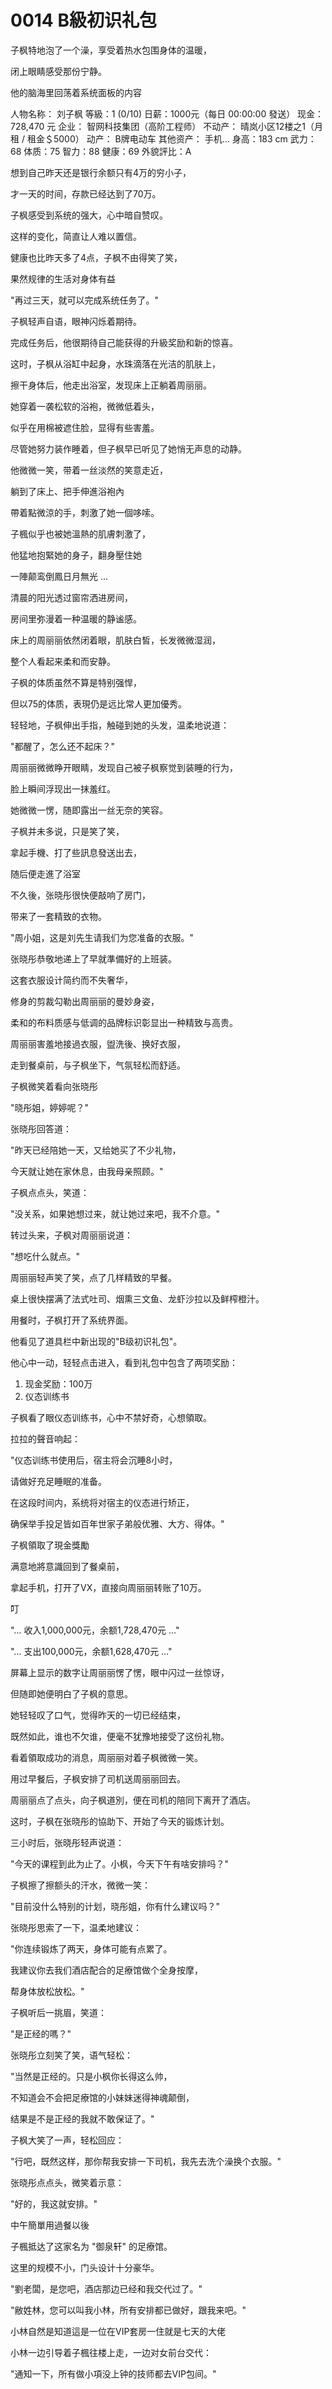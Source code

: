 # 0014 B級初识礼包

子枫特地泡了一个澡，享受着热水包围身体的温暖，

闭上眼睛感受那份宁静。

他的脑海里回荡着系统面板的内容

人物名称： 刘子枫
等級：1 (0/10)
日薪：1000元（每日 00:00:00 發送）
现金：728,470 元
企业： 智网科技集团（高阶工程师）
不动产： 晴岚小区12楼之1（月租 / 租金＄5000）
动产： B牌电动车
其他资产： 手机…
身高：183 cm
武力：68
体质：75
智力：88
健康：69
外貌評比：A

想到自己昨天还是银行余额只有4万的穷小子，

才一天的时间，存款已经达到了70万。

子枫感受到系统的强大，心中暗自赞叹。

这样的变化，简直让人难以置信。

健康也比昨天多了4点，子枫不由得笑了笑，

果然规律的生活对身体有益

"再过三天，就可以完成系统任务了。"

子枫轻声自语，眼神闪烁着期待。

完成任务后，他很期待自己能获得的升級奖励和新的惊喜。

这时，子枫从浴缸中起身，水珠滴落在光洁的肌肤上，

擦干身体后，他走出浴室，发现床上正躺着周丽丽。

她穿着一袭松软的浴袍，微微低着头，

似乎在用棉被遮住脸，显得有些害羞。

尽管她努力装作睡着，但子枫早已听见了她悄无声息的动静。

他微微一笑，带着一丝淡然的笑意走近，

躺到了床上、把手伸進浴袍內

帶着點微涼的手，刺激了她一個哆嗦。

子楓似乎也被她溫熱的肌膚刺激了，

他猛地抱緊她的身子，翻身壓住她

一陣颠鸾倒鳳日月無光 …

清晨的阳光透过窗帘洒进房间，

房间里弥漫着一种温暖的静谧感。

床上的周丽丽依然闭着眼，肌肤白皙，长发微微湿润，

整个人看起来柔和而安静。

子枫的体质虽然不算是特别强悍，

但以75的体质，表現仍是远比常人更加優秀。

轻轻地，子枫伸出手指，触碰到她的头发，温柔地说道：

"都醒了，怎么还不起床？"

周丽丽微微睁开眼睛，发现自己被子枫察觉到装睡的行为，

脸上瞬间浮现出一抹羞红。

她微微一愣，随即露出一丝无奈的笑容。

子枫并未多说，只是笑了笑，

拿起手機、打了些訊息發送出去，

随后便走進了浴室

不久後，张晓彤很快便敲响了房门，

带来了一套精致的衣物。

"周小姐，这是刘先生请我们为您准备的衣服。"

张晓彤恭敬地递上了早就準備好的上班装。

这套衣服设计简约而不失奢华，

修身的剪裁勾勒出周丽丽的曼妙身姿，

柔和的布料质感与低调的品牌标识彰显出一种精致与高贵。

周丽丽害羞地接過衣服，盥洗後、换好衣服，

走到餐桌前，与子枫坐下，气氛轻松而舒适。

子枫微笑着看向张晓彤

"晓彤姐，婷婷呢？"

张晓彤回答道：

"昨天已经陪她一天，又给她买了不少礼物，

今天就让她在家休息，由我母亲照顾。"

子枫点点头，笑道：

"没关系，如果她想过来，就让她过来吧，我不介意。"

转过头来，子枫对周丽丽说道：

"想吃什么就点。"

周丽丽轻声笑了笑，点了几样精致的早餐。

桌上很快摆满了法式吐司、烟熏三文鱼、龙虾沙拉以及鲜榨橙汁。

用餐时，子枫打开了系统界面。

他看见了道具栏中新出现的"B级初识礼包"。

他心中一动，轻轻点击进入，看到礼包中包含了两项奖励：

1. 现金奖励：100万
2. 仪态训练书

子枫看了眼仪态训练书，心中不禁好奇，心想領取。

拉拉的聲音响起：

"仪态训练书使用后，宿主将会沉睡8小时，

请做好充足睡眠的准备。

在这段时间内，系统将对宿主的仪态进行矫正，

确保举手投足皆如百年世家子弟般优雅、大方、得体。"

子枫領取了現金獎勵

满意地將意識回到了餐桌前，

拿起手机，打开了VX，直接向周丽丽转账了10万。

叮

"… 收入1,000,000元，余额1,728,470元 …"

"… 支出100,000元，余额1,628,470元 …"

屏幕上显示的数字让周丽丽愣了愣，眼中闪过一丝惊讶，

但随即她便明白了子枫的意思。

她轻轻叹了口气，觉得昨天的一切已经结束，

既然如此，谁也不欠谁，便毫不犹豫地接受了这份礼物。

看着領取成功的消息，周丽丽对着子枫微微一笑。

用过早餐后，子枫安排了司机送周丽丽回去。

周丽丽点了点头，向子枫道別，便在司机的陪同下离开了酒店。

这时，子枫在张晓彤的協助下、开始了今天的锻炼计划。

三小时后，张晓彤轻声说道：

"今天的课程到此为止了。小枫，今天下午有啥安排吗？"

子枫擦了擦额头的汗水，微微一笑：

"目前没什么特别的计划，晓彤姐，你有什么建议吗？"

张晓彤思索了一下，温柔地建议：

"你连续锻炼了两天，身体可能有点累了。

我建议你去我们酒店配合的足療馆做个全身按摩，

帮身体放松放松。"

子枫听后一挑眉，笑道：

"是正经的嗎？"

张晓彤立刻笑了笑，语气轻松：

"当然是正经的。只是小枫你长得这么帅，

不知道会不会把足療馆的小妹妹迷得神魂颠倒，

结果是不是正经的我就不敢保证了。"

子枫大笑了一声，轻松回应：

"行吧，既然这样，那你帮我安排一下司机，我先去洗个澡换个衣服。"

张晓彤点点头，微笑着示意：

"好的，我这就安排。"

中午簡單用過餐以後

子楓抵达了这家名为 "御泉轩" 的足療馆。

这里的规模不小，门头设计十分豪华。

"劉老闆，是您吧，酒店那边已经和我交代过了。"

"敝姓林，您可以叫我小林，所有安排都已做好，跟我来吧。"

小林自然是知道這是一位在VIP套房一住就是七天的大佬

小林一边引导着子楓往楼上走，一边对女前台交代：

"通知一下，所有做小項没上钟的技师都去VIP包间。"